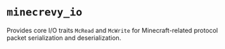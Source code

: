 # `minecrevy_io`

Provides core I/O traits `McRead` and `McWrite` for Minecraft-related protocol packet serialization and deserialization.